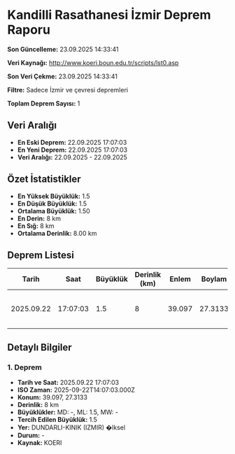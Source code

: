 # Kandilli Rasathanesi İzmir Deprem Raporu

**Son Güncelleme:** 23.09.2025 14:33:41

**Veri Kaynağı:** http://www.koeri.boun.edu.tr/scripts/lst0.asp

**Son Veri Çekme:** 23.09.2025 14:33:41

**Filtre:** Sadece İzmir ve çevresi depremleri

**Toplam Deprem Sayısı:** 1

## Veri Aralığı

- **En Eski Deprem:** 22.09.2025 17:07:03
- **En Yeni Deprem:** 22.09.2025 17:07:03
- **Veri Aralığı:** 22.09.2025 - 22.09.2025

## Özet İstatistikler

- **En Yüksek Büyüklük:** 1.5
- **En Düşük Büyüklük:** 1.5
- **Ortalama Büyüklük:** 1.50
- **En Derin:** 8 km
- **En Sığ:** 8 km
- **Ortalama Derinlik:** 8.00 km

## Deprem Listesi

| Tarih | Saat | Büyüklük | Derinlik (km) | Enlem | Boylam | Konum | Durum |
|-------|------|----------|---------------|-------|--------|-------|-------|
| 2025.09.22 | 17:07:03 | 1.5 | 8 | 39.097 | 27.3133 | DUNDARLI-KINIK (IZMIR) �lksel | - |

## Detaylı Bilgiler

### 1. Deprem

- **Tarih ve Saat:** 2025.09.22 17:07:03
- **ISO Zaman:** 2025-09-22T14:07:03.000Z
- **Konum:** 39.097, 27.3133
- **Derinlik:** 8 km
- **Büyüklükler:** MD: -, ML: 1.5, MW: -
- **Tercih Edilen Büyüklük:** 1.5
- **Yer:** DUNDARLI-KINIK (IZMIR) �lksel
- **Durum:** -
- **Kaynak:** KOERI

